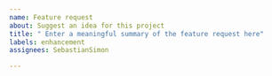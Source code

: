 ```yaml
---
name: Feature request
about: Suggest an idea for this project
title: " Enter a meaningful summary of the feature request here"
labels: enhancement
assignees: SebastianSimon

---
```


<!--
I’d love to read about your ideas! Keep in mind, though, that I’m a single person working on this project. The script focuses on URL and search bar selection behavior only, and ideally this repo shouldn’t even exist.

Please explain what I should include in the shell script and why. Requests concerning compatibility, usability, and code quality are always welcome.
-->
